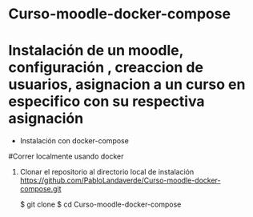 # Curso-moodle-docker-compose

# Instalación de un moodle, configuración , creaccion de usuarios, asignacion a un curso en especifico con su respectiva asignación

- Instalación con docker-compose 

#Correr localmente usando docker

1. Clonar el repositorio al directorio local de instalación https://github.com/PabloLandaverde/Curso-moodle-docker-compose.git

    $ git clone 
    $ cd Curso-moodle-docker-compose
    
    
    
